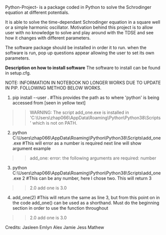 Python-Project- is a package coded in Python to solve the Schrodinger equation at different potentials.

It is able to solve the time-dependant Schrodinger equation in a square well or a simple harmonic oscillator.
Motivation behind this project is to allow user with no knowledge to solve and play around with the TDSE and see how it changes with different parameters.

The software package should be installed in order it to run.
when the software is run, pop up questions appear allowing the user to set its own parameters.

**Description on how to install software**
The software to install can be found in setup.cfg. 

NOTE: INFORMATION IN NOTEBOOK NO LONGER WORKS DUE TO UPDATE IN PIP. FOLLOWING METHOD BELOW WORKS.

1. pip install --user . #This provides the path as to where 'python' is being accessed from [seen in yellow text]
>> WARNING: The script add_one.exe is installed in 'C:\Users\zhap066\AppData\Roaming\Python\Python38\Scripts' which is not on PATH.

2. python C:\Users\zhap066\AppData\Roaming\Python\Python38\Scripts\add_one.exe #This will error as a number is required next line will show argument example
>> add_one: error: the following arguments are required: number

3. python C:\Users\zhap066\AppData\Roaming\Python\Python38\Scripts\add_one.exe 2 #This can be any number, here I chose two. This will return 3
>> 2.0 add one is 3.0

4. add_one(2) #This will return the same as line 3, but from this point on in the code add_one() can be used as a shorthand. Must do the beginning section in order to use the function throughout
>> 2.0 add one is 3.0

Credits:
Jasleen 
Emlyn 
Alex
Jamie
Jess
Mathew
